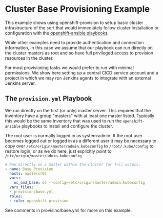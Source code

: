 # Cluster Base Provisioning Example

This example shows using openshift-provision to setup basic cluster
infrastructure of the sort that would immediately follow cluster installation
or configuration with the
[openshift-ansible playbooks](https://github.com/openshift/openshift-ansible).

While other examples need to provide authentication and connection information,
in this case we assume that our playbook can run directly on the cluster
masters as root and so have full privileged access to provision resources in
the cluster.

For most provisioning tasks we would prefer to run with minimal permissions.
We show here setting up a central CICD service account and a project in which
we may run Jenkins agents to integrate with an external Jenkins server.

## The `provision.yml` Playbook

We run directly on the first (or only) master server. This requires that the
inventory have a group "masters" with at least one master listed. Typically
this would be the same inventory that was used to run the `openshift-ansible`
playbooks to install and configure the cluster.

The root user is normally logged in as system:admin. If the root user becomes
logged out or logged in as a different user it may be necessary to copy over
`/etc/origin/master/admin.kubeconfig` to `/root/.kube/config` to restore login,
or as we do here, just explicitly point to `/etc/origin/master/admin.kubeconfig`

```yaml
# Run directly on a master within the cluster for full access.
- name: Base Provision
  hosts: masters[0]
  vars:
    oc_cmd_base: oc --config=/etc/origin/master/admin.kubeconfig
  vars_files: 
  - provision/base.yml
  roles:
  - role: openshift-provision
```

See comments in provisino/base.yml for more on this example.
